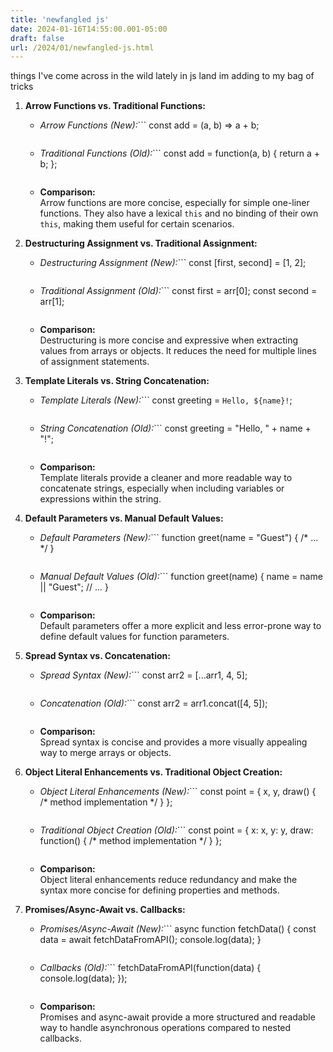 ```yaml
---
title: 'newfangled js'
date: 2024-01-16T14:55:00.001-05:00
draft: false
url: /2024/01/newfangled-js.html
---
```


things I've come across in the wild lately in js land im adding to my bag of tricks

1.  **Arrow Functions vs. Traditional Functions:**
    
    *   _Arrow Functions (New):_```
        const add = (a, b) => a + b; 
        ```
    *   _Traditional Functions (Old):_```
        const add = function(a, b) {
          return a + b;
        }; 
        ```
    *   **Comparison:**  
        Arrow functions are more concise, especially for simple one-liner functions. They also have a lexical `this` and no binding of their own `this`, making them useful for certain scenarios.
2.  **Destructuring Assignment vs. Traditional Assignment:**
    
    *   _Destructuring Assignment (New):_```
        const [first, second] = [1, 2]; 
        ```
    *   _Traditional Assignment (Old):_```
        const first = arr[0];
        const second = arr[1]; 
        ```
    *   **Comparison:**  
        Destructuring is more concise and expressive when extracting values from arrays or objects. It reduces the need for multiple lines of assignment statements.
3.  **Template Literals vs. String Concatenation:**
    
    *   _Template Literals (New):_```
        const greeting = `Hello, ${name}!`; 
        ```
    *   _String Concatenation (Old):_```
        const greeting = "Hello, " + name + "!"; 
        ```
    *   **Comparison:**  
        Template literals provide a cleaner and more readable way to concatenate strings, especially when including variables or expressions within the string.
4.  **Default Parameters vs. Manual Default Values:**
    
    *   _Default Parameters (New):_```
        function greet(name = "Guest") { /* ... */ } 
        ```
    *   _Manual Default Values (Old):_```
        function greet(name) {
          name = name || "Guest";
          // ...
        } 
        ```
    *   **Comparison:**  
        Default parameters offer a more explicit and less error-prone way to define default values for function parameters.
5.  **Spread Syntax vs. Concatenation:**
    
    *   _Spread Syntax (New):_```
        const arr2 = [...arr1, 4, 5]; 
        ```
    *   _Concatenation (Old):_```
        const arr2 = arr1.concat([4, 5]); 
        ```
    *   **Comparison:**  
        Spread syntax is concise and provides a more visually appealing way to merge arrays or objects.
6.  **Object Literal Enhancements vs. Traditional Object Creation:**
    
    *   _Object Literal Enhancements (New):_```
        const point = { x, y, draw() { /* method implementation */ } }; 
        ```
    *   _Traditional Object Creation (Old):_```
        const point = {
          x: x,
          y: y,
          draw: function() { /* method implementation */ }
        }; 
        ```
    *   **Comparison:**  
        Object literal enhancements reduce redundancy and make the syntax more concise for defining properties and methods.
7.  **Promises/Async-Await vs. Callbacks:**
    
    *   _Promises/Async-Await (New):_```
        async function fetchData() {
          const data = await fetchDataFromAPI();
          console.log(data);
        } 
        ```
    *   _Callbacks (Old):_```
        fetchDataFromAPI(function(data) {
          console.log(data);
        }); 
        ```
    *   **Comparison:**  
        Promises and async-await provide a more structured and readable way to handle asynchronous operations compared to nested callbacks.